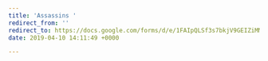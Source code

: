 ```yaml
---
title: 'Assassins '
redirect_from: ''
redirect_to: https://docs.google.com/forms/d/e/1FAIpQLSf3s7bkjV9GEIZiMMoaxgM06yb7W7HrAPjd1zyKF7IJAJE1-Q/viewform
date: 2019-04-10 14:11:49 +0000

---
```

